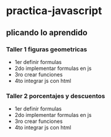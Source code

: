 # practica-javascript
## plicando lo aprendido


### Taller 1 figuras geometricas

- 1er definir formulas
- 2do implementar formulas en js
- 3ro crear funciones
- 4to integrar js con html

### Taller 2 porcentajes y descuentos

- 1er definir formulas
- 2do implementar formulas en js
- 3ro crear funciones
- 4to integrar js con html